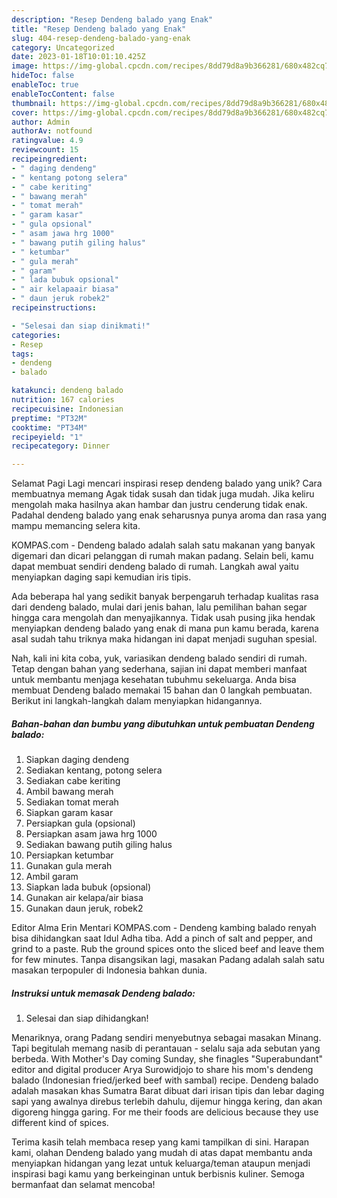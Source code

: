 ```yaml
---
description: "Resep Dendeng balado yang Enak"
title: "Resep Dendeng balado yang Enak"
slug: 404-resep-dendeng-balado-yang-enak
category: Uncategorized
date: 2023-01-18T10:01:10.425Z
image: https://img-global.cpcdn.com/recipes/8dd79d8a9b366281/680x482cq70/dendeng-balado-foto-resep-utama.jpg
hideToc: false
enableToc: true
enableTocContent: false
thumbnail: https://img-global.cpcdn.com/recipes/8dd79d8a9b366281/680x482cq70/dendeng-balado-foto-resep-utama.jpg
cover: https://img-global.cpcdn.com/recipes/8dd79d8a9b366281/680x482cq70/dendeng-balado-foto-resep-utama.jpg
author: Admin
authorAv: notfound
ratingvalue: 4.9
reviewcount: 15
recipeingredient:
- " daging dendeng"
- " kentang potong selera"
- " cabe keriting"
- " bawang merah"
- " tomat merah"
- " garam kasar"
- " gula opsional"
- " asam jawa hrg 1000"
- " bawang putih giling halus"
- " ketumbar"
- " gula merah"
- " garam"
- " lada bubuk opsional"
- " air kelapaair biasa"
- " daun jeruk robek2"
recipeinstructions:

- "Selesai dan siap dinikmati!"
categories:
- Resep
tags:
- dendeng
- balado

katakunci: dendeng balado 
nutrition: 167 calories
recipecuisine: Indonesian
preptime: "PT32M"
cooktime: "PT34M"
recipeyield: "1"
recipecategory: Dinner

---
```



Selamat Pagi Lagi mencari inspirasi resep dendeng balado yang unik? Cara membuatnya memang Agak tidak susah dan tidak juga mudah. Jika keliru mengolah maka hasilnya akan hambar dan justru cenderung tidak enak. Padahal dendeng balado yang enak seharusnya punya aroma dan rasa yang mampu memancing selera kita.


KOMPAS.com - Dendeng balado adalah salah satu makanan yang banyak digemari dan dicari pelanggan di rumah makan padang. Selain beli, kamu dapat membuat sendiri dendeng balado di rumah. Langkah awal yaitu menyiapkan daging sapi kemudian iris tipis.

Ada beberapa hal yang sedikit banyak berpengaruh terhadap kualitas rasa dari dendeng balado, mulai dari jenis bahan, lalu pemilihan bahan segar hingga cara mengolah dan menyajikannya. Tidak usah pusing jika hendak menyiapkan dendeng balado yang enak di mana pun kamu berada, karena asal sudah tahu triknya maka hidangan ini dapat menjadi suguhan spesial.


Nah, kali ini kita coba, yuk, variasikan dendeng balado sendiri di rumah. Tetap dengan bahan yang sederhana, sajian ini dapat memberi manfaat untuk membantu menjaga kesehatan tubuhmu sekeluarga. Anda bisa membuat Dendeng balado memakai 15 bahan dan 0 langkah pembuatan. Berikut ini langkah-langkah dalam menyiapkan hidangannya.

<!--inarticleads1-->

##### Bahan-bahan dan bumbu yang dibutuhkan untuk pembuatan Dendeng balado:

1. Siapkan  daging dendeng
1. Sediakan  kentang, potong selera
1. Sediakan  cabe keriting
1. Ambil  bawang merah
1. Sediakan  tomat merah
1. Siapkan  garam kasar
1. Persiapkan  gula (opsional)
1. Persiapkan  asam jawa hrg 1000
1. Sediakan  bawang putih giling halus
1. Persiapkan  ketumbar
1. Gunakan  gula merah
1. Ambil  garam
1. Siapkan  lada bubuk (opsional)
1. Gunakan  air kelapa/air biasa
1. Gunakan  daun jeruk, robek2


Editor Alma Erin Mentari KOMPAS.com - Dendeng kambing balado renyah bisa dihidangkan saat Idul Adha tiba. Add a pinch of salt and pepper, and grind to a paste. Rub the ground spices onto the sliced beef and leave them for few minutes. Tanpa disangsikan lagi, masakan Padang adalah salah satu masakan terpopuler di Indonesia bahkan dunia. 

<!--inarticleads2-->

##### Instruksi untuk memasak Dendeng balado:


1. Selesai dan siap dihidangkan!

Menariknya, orang Padang sendiri menyebutnya sebagai masakan Minang. Tapi begitulah memang nasib di perantauan - selalu saja ada sebutan yang berbeda. With Mother&#39;s Day coming Sunday, she finagles &#34;Superabundant&#34; editor and digital producer Arya Surowidjojo to share his mom&#39;s dendeng balado (Indonesian fried/jerked beef with sambal) recipe. Dendeng balado adalah masakan khas Sumatra Barat dibuat dari irisan tipis dan lebar daging sapi yang awalnya direbus terlebih dahulu, dijemur hingga kering, dan akan digoreng hingga garing. For me their foods are delicious because they use different kind of spices. 

Terima kasih telah membaca resep yang kami tampilkan di sini. Harapan kami, olahan Dendeng balado yang mudah di atas dapat membantu anda menyiapkan hidangan yang lezat untuk keluarga/teman ataupun menjadi inspirasi bagi kamu yang berkeinginan untuk berbisnis kuliner. Semoga bermanfaat dan selamat mencoba!
